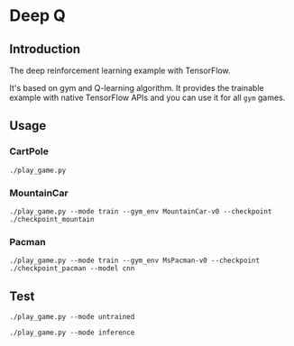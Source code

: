 # Deep Q

## Introduction

The deep reinforcement learning example with TensorFlow.

It's based on gym and Q-learning algorithm. It provides the trainable example with native TensorFlow APIs and you can use it for all `gym` games.

## Usage

### CartPole

```
./play_game.py
```

### MountainCar

```
./play_game.py --mode train --gym_env MountainCar-v0 --checkpoint ./checkpoint_mountain
```

### Pacman

```
./play_game.py --mode train --gym_env MsPacman-v0 --checkpoint ./checkpoint_pacman --model cnn
```

## Test

```
./play_game.py --mode untrained
```

```
./play_game.py --mode inference
```
